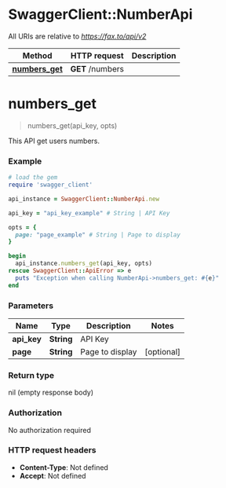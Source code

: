 # SwaggerClient::NumberApi

All URIs are relative to *https://fax.to/api/v2*

Method | HTTP request | Description
------------- | ------------- | -------------
[**numbers_get**](NumberApi.md#numbers_get) | **GET** /numbers | 


# **numbers_get**
> numbers_get(api_key, opts)



This API get users numbers. 

### Example
```ruby
# load the gem
require 'swagger_client'

api_instance = SwaggerClient::NumberApi.new

api_key = "api_key_example" # String | API Key

opts = { 
  page: "page_example" # String | Page to display
}

begin
  api_instance.numbers_get(api_key, opts)
rescue SwaggerClient::ApiError => e
  puts "Exception when calling NumberApi->numbers_get: #{e}"
end
```

### Parameters

Name | Type | Description  | Notes
------------- | ------------- | ------------- | -------------
 **api_key** | **String**| API Key | 
 **page** | **String**| Page to display | [optional] 

### Return type

nil (empty response body)

### Authorization

No authorization required

### HTTP request headers

 - **Content-Type**: Not defined
 - **Accept**: Not defined



